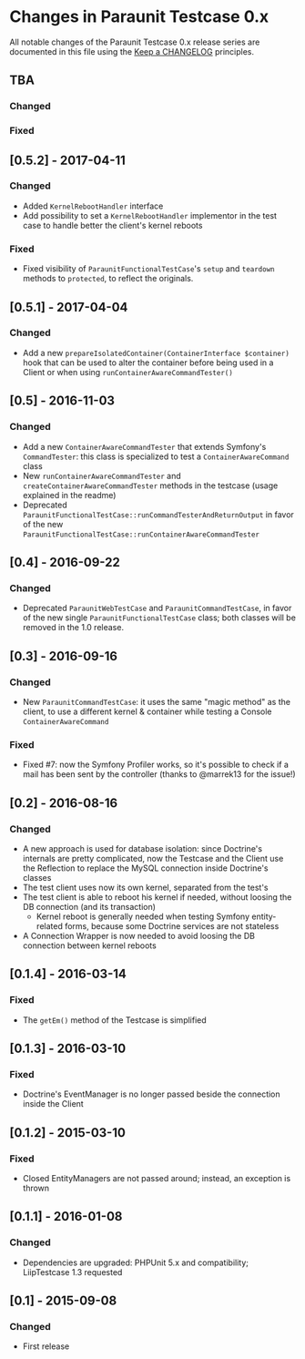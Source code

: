 # Changes in Paraunit Testcase 0.x

All notable changes of the Paraunit Testcase 0.x release series are documented in this file using the [Keep a CHANGELOG](http://keepachangelog.com/) principles.

## TBA
### Changed
### Fixed

## [0.5.2] - 2017-04-11

### Changed
* Added `KernelRebootHandler` interface
* Add possibility to set a `KernelRebootHandler` implementor in the test case to handle better the client's kernel reboots

### Fixed
* Fixed visibility of `ParaunitFunctionalTestCase`'s `setup` and `teardown` methods to `protected`, to reflect the 
originals. 

## [0.5.1] - 2017-04-04

### Changed

* Add a new `prepareIsolatedContainer(ContainerInterface $container)` hook that can be used to alter the container before being used in a Client or when using `runContainerAwareCommandTester()`

## [0.5] - 2016-11-03

### Changed

* Add a new `ContainerAwareCommandTester` that extends Symfony's `CommandTester`: this class is specialized to test
a `ContainerAwareCommand` class
* New `runContainerAwareCommandTester` and `createContainerAwareCommandTester` methods in the testcase (usage explained
in the readme) 
* Deprecated `ParaunitFunctionalTestCase::runCommandTesterAndReturnOutput` in favor of the new 
`ParaunitFunctionalTestCase::runContainerAwareCommandTester` 

## [0.4] - 2016-09-22

### Changed

* Deprecated `ParaunitWebTestCase` and `ParaunitCommandTestCase`, in favor of the new single `ParaunitFunctionalTestCase` class; both classes will be removed in the 1.0 release.

## [0.3] - 2016-09-16

### Changed

* New `ParaunitCommandTestCase`: it uses the same "magic method" as the client, to use a different kernel & container
 while testing a Console `ContainerAwareCommand`

### Fixed

* Fixed #7: now the Symfony Profiler works, so it's possible to check if a mail has been sent by the controller (thanks 
to @marrek13 for the issue!)

## [0.2] - 2016-08-16

### Changed

* A new approach is used for database isolation: since Doctrine's internals are pretty complicated, now the Testcase and
the Client use the Reflection to replace the MySQL connection inside Doctrine's classes
* The test client uses now its own kernel, separated from the test's
* The test client is able to reboot his kernel if needed, without loosing the DB connection (and its transaction)
   * Kernel reboot is generally needed when testing Symfony entity-related forms, because some Doctrine services are not stateless
* A Connection Wrapper is now needed to avoid loosing the DB connection between kernel reboots

## [0.1.4] - 2016-03-14

### Fixed

* The `getEm()` method of the Testcase is simplified

## [0.1.3] - 2016-03-10

### Fixed

* Doctrine's EventManager is no longer passed beside the connection inside the Client

## [0.1.2] - 2015-03-10

### Fixed

* Closed EntityManagers are not passed around; instead, an exception is thrown

## [0.1.1] - 2016-01-08

### Changed

*  Dependencies are upgraded: PHPUnit 5.x and compatibility; LiipTestcase 1.3 requested

## [0.1] - 2015-09-08

### Changed

* First release
